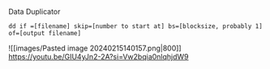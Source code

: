 
Data Duplicator

`dd if =[filename] skip=[number to start at] bs=[blocksize, probably 1] of=[output filename]`

![[images/Pasted image 20240215140157.png|800]]
https://youtu.be/GIU4yJn2-2A?si=Vw2bqia0nlqhjdW9
